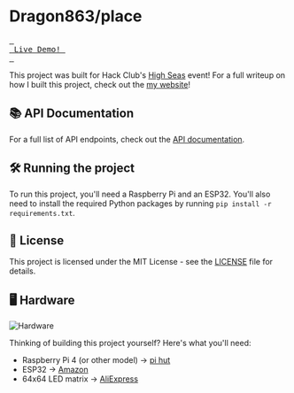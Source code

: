 # Dragon863/place

[<kbd> <br> Live Demo! <br> </kbd>](https://place.danieldb.uk)

This project was built for Hack Club's [High Seas](https://highseas.hackclub.com/) event!
For a full writeup on how I built this project, check out the [my website](https://danieldb.uk/posts/place)!

## 📚 API Documentation

For a full list of API endpoints, check out the [API documentation](https://place.danieldb.uk/docs).

## 🛠️ Running the project
To run this project, you'll need a Raspberry Pi and an ESP32. You'll also need to install the required Python packages by running `pip install -r requirements.txt`.

## 📝 License
This project is licensed under the MIT License - see the [LICENSE](LICENSE) file for details.

## 🖥️ Hardware
![Hardware](https://danieldb.uk/content-res/images/hardware.jpg)

Thinking of building this project yourself? Here's what you'll need:
- Raspberry Pi 4 (or other model) -> [pi hut](https://thepihut.com/products/raspberry-pi-4-model-b)
- ESP32 -> [Amazon](https://www.amazon.co.uk/s?k=esp32)
- 64x64 LED matrix -> [AliExpress](https://www.aliexpress.com/w/wholesale-64x64-rgb-led-matrix-p3.html)

